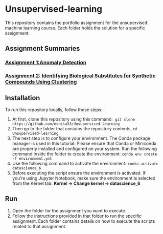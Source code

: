 # Unsupervised-learning
This repository contains the portfolio assignment for the unsupervised machine learning course. Each folder holds the solution for a specific assignment.
## Assignment Summaries
### [Assignment 1:Anomaly Detection](https://github.com/eshita53/Unsupervised-learning/blob/main/Anomaly_detection/README.md#anomaly-detection)

### [Assignment 2: Identifying Biological Substitutes for Synthetic Compounds Using Clustering](https://github.com/eshita53/Unsupervised-learning/tree/main/chemical_assignments#identifying-biological-substitutes-for-synthetic-compounds-using-clustering)

## Installation 
To run this repository locally, follow these steps:
1. At first, clone this repository using this command: 
`git clone https://github.com/eshita53/Unsupervised-learning`
2. Then go to the folder that contains the repository contents.
`cd Unsupervised-learning`
3. The next step is to configure your environment. The Conda package manager is used in this tutorial. Please ensure that Conda or Miniconda are properly installed and configured on your system.
Run the following command inside the folder to create the environment:
`conda env create -f environment.yml`
4. Use the following command to activate the environment:
`conda activate datascience_6`
5. Before executing the script ensure the environment is activated. If you're using Jupyter Notebook, make sure the environment is selected from the Kernel tab:
   **Kernel → Change kernel → datascience_6**

## Run
1. Open the folder for the assignment you want to execute.
2. Follow the instructions provided in that folder to run the specific assignment. Each folder contains details on how to execute the scripts related to that assignment.
